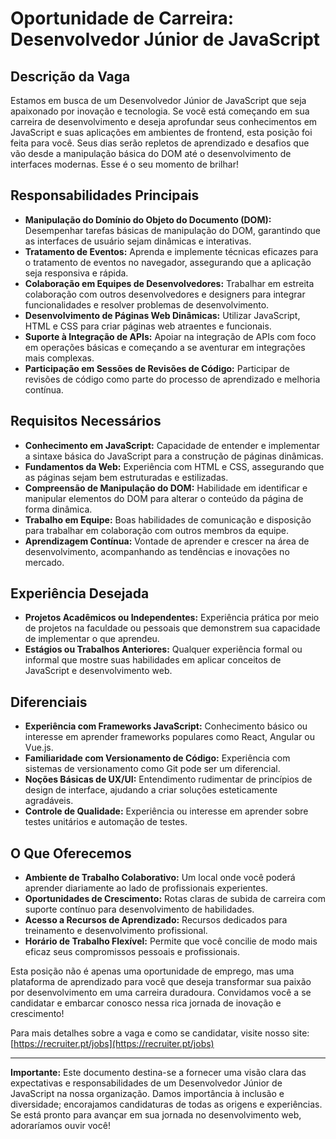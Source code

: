 # Oportunidade de Carreira: Desenvolvedor Júnior de JavaScript

## Descrição da Vaga
Estamos em busca de um Desenvolvedor Júnior de JavaScript que seja apaixonado por inovação e tecnologia. Se você está começando em sua carreira de desenvolvimento e deseja aprofundar seus conhecimentos em JavaScript e suas aplicações em ambientes de frontend, esta posição foi feita para você. Seus dias serão repletos de aprendizado e desafios que vão desde a manipulação básica do DOM até o desenvolvimento de interfaces modernas. Esse é o seu momento de brilhar!

## Responsabilidades Principais
- **Manipulação do Domínio do Objeto do Documento (DOM):** Desempenhar tarefas básicas de manipulação do DOM, garantindo que as interfaces de usuário sejam dinâmicas e interativas.
- **Tratamento de Eventos:** Aprenda e implemente técnicas eficazes para o tratamento de eventos no navegador, assegurando que a aplicação seja responsiva e rápida.
- **Colaboração em Equipes de Desenvolvedores:** Trabalhar em estreita colaboração com outros desenvolvedores e designers para integrar funcionalidades e resolver problemas de desenvolvimento.
- **Desenvolvimento de Páginas Web Dinâmicas:** Utilizar JavaScript, HTML e CSS para criar páginas web atraentes e funcionais.
- **Suporte à Integração de APIs:** Apoiar na integração de APIs com foco em operações básicas e começando a se aventurar em integrações mais complexas.
- **Participação em Sessões de Revisões de Código:** Participar de revisões de código como parte do processo de aprendizado e melhoria contínua.

## Requisitos Necessários
- **Conhecimento em JavaScript:** Capacidade de entender e implementar a sintaxe básica do JavaScript para a construção de páginas dinâmicas.
- **Fundamentos da Web:** Experiência com HTML e CSS, assegurando que as páginas sejam bem estruturadas e estilizadas.
- **Compreensão de Manipulação do DOM:** Habilidade em identificar e manipular elementos do DOM para alterar o conteúdo da página de forma dinâmica.
- **Trabalho em Equipe:** Boas habilidades de comunicação e disposição para trabalhar em colaboração com outros membros da equipe.
- **Aprendizagem Contínua:** Vontade de aprender e crescer na área de desenvolvimento, acompanhando as tendências e inovações no mercado.

## Experiência Desejada
- **Projetos Acadêmicos ou Independentes:** Experiência prática por meio de projetos na faculdade ou pessoais que demonstrem sua capacidade de implementar o que aprendeu.
- **Estágios ou Trabalhos Anteriores:** Qualquer experiência formal ou informal que mostre suas habilidades em aplicar conceitos de JavaScript e desenvolvimento web.

## Diferenciais
- **Experiência com Frameworks JavaScript:** Conhecimento básico ou interesse em aprender frameworks populares como React, Angular ou Vue.js. 
- **Familiaridade com Versionamento de Código:** Experiência com sistemas de versionamento como Git pode ser um diferencial.
- **Noções Básicas de UX/UI:** Entendimento rudimentar de princípios de design de interface, ajudando a criar soluções esteticamente agradáveis.
- **Controle de Qualidade:** Experiência ou interesse em aprender sobre testes unitários e automação de testes.

## O Que Oferecemos
- **Ambiente de Trabalho Colaborativo:** Um local onde você poderá aprender diariamente ao lado de profissionais experientes.
- **Oportunidades de Crescimento:** Rotas claras de subida de carreira com suporte contínuo para desenvolvimento de habilidades.
- **Acesso a Recursos de Aprendizado:** Recursos dedicados para treinamento e desenvolvimento profissional.
- **Horário de Trabalho Flexível:** Permite que você concilie de modo mais eficaz seus compromissos pessoais e profissionais.

Esta posição não é apenas uma oportunidade de emprego, mas uma plataforma de aprendizado para você que deseja transformar sua paixão por desenvolvimento em uma carreira duradoura. Convidamos você a se candidatar e embarcar conosco nessa rica jornada de inovação e crescimento!

Para mais detalhes sobre a vaga e como se candidatar, visite nosso site: [https://recruiter.pt/jobs](https://recruiter.pt/jobs)

---
**Importante:** Este documento destina-se a fornecer uma visão clara das expectativas e responsabilidades de um Desenvolvedor Júnior de JavaScript na nossa organização. Damos importância à inclusão e diversidade; encorajamos candidaturas de todas as origens e experiências. Se está pronto para avançar em sua jornada no desenvolvimento web, adoraríamos ouvir você!